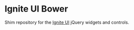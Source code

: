# Ignite UI Bower
Shim repository for the [Ignite UI](https://github.com/IgniteUI/ignite-ui) jQuery widgets and controls.